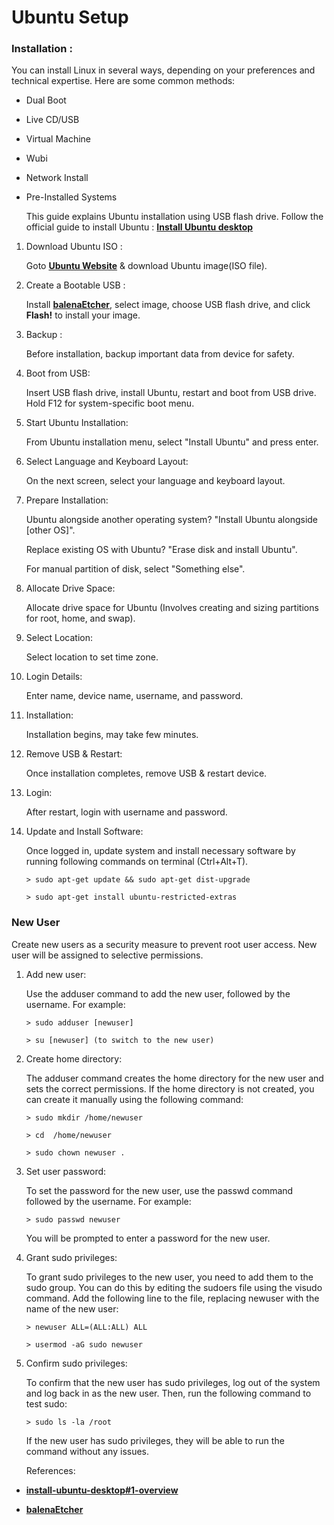 # **Ubuntu Setup**


### **Installation :**

  You can install Linux in several ways, depending on your preferences and technical expertise. Here are some common methods:

   * Dual Boot
   
   * Live CD/USB
   
   * Virtual Machine
   
   * Wubi
   
   * Network Install
   
   * Pre-Installed Systems

     This guide explains Ubuntu installation using USB flash drive. Follow the official guide to install Ubuntu : [**Install Ubuntu desktop**](https://ubuntu.com/tutorials/install-ubuntu-desktop#1-overview)


 1. Download Ubuntu ISO :
     
    Goto [**Ubuntu Website**](https://ubuntu.com/download/desktop) & download Ubuntu image(ISO file).

  
 2. Create a Bootable USB :

    Install [**balenaEtcher**](https://etcher.balena.io/#download-etcher), select image, choose USB flash drive, and click **Flash!** to install your image.


 3. Backup : 

    Before installation, backup important data from device for safety.


 4. Boot from USB: 

    Insert USB flash drive, install Ubuntu, restart and boot from USB drive. Hold F12 for system-specific boot menu. 


 5. Start Ubuntu Installation: 

    From Ubuntu installation menu, select "Install Ubuntu" and press enter.


 6. Select Language and Keyboard Layout: 

    On the next screen, select your language and keyboard layout.

  
 7. Prepare Installation: 

    Ubuntu alongside another operating system? "Install Ubuntu alongside [other OS]".

    Replace existing OS with Ubuntu? "Erase disk and install Ubuntu".

    For manual partition of disk, select "Something else".


 9. Allocate Drive Space: 

    Allocate drive space for Ubuntu (Involves creating and sizing partitions for root, home, and swap).


10. Select Location: 

    Select location to set time zone.


11. Login Details: 

    Enter name, device name, username, and password.


12. Installation: 

    Installation begins, may take few minutes.


13. Remove USB & Restart: 

    Once installation completes, remove USB & restart device.


14. Login: 

    After restart, login with username and password.


15. Update and Install Software: 

    Once logged in, update system and install necessary software by running following commands on terminal (Ctrl+Alt+T).
  
        > sudo apt-get update && sudo apt-get dist-upgrade
   
        > sudo apt-get install ubuntu-restricted-extras



### **New User**

   Create new users as a security measure to prevent root user access. New user will be assigned to selective permissions.

1. Add new user:
   
   Use the adduser command to add the new user, followed by the username. For example:
  

       > sudo adduser [newuser]

       > su [newuser] (to switch to the new user)


2. Create home directory:

   The adduser command creates the home directory for the new user and sets the correct permissions. If the home directory is not created, you can create it manually using the following command:

       > sudo mkdir /home/newuser

       > cd  /home/newuser

       > sudo chown newuser .


3. Set user password:

   To set the password for the new user, use the passwd command followed by the username. For example:

       > sudo passwd newuser

   You will be prompted to enter a password for the new user.


4. Grant sudo privileges:

   To grant sudo privileges to the new user, you need to add them to the sudo group. You can do this by editing the sudoers file using the visudo command. Add the following line to the file, replacing newuser with the name of the new user:

       > newuser ALL=(ALL:ALL) ALL

       > usermod -aG sudo newuser  


5. Confirm sudo privileges:

   To confirm that the new user has sudo privileges, log out of the system and log back in as the new user. Then, run the following command to test sudo:

       > sudo ls -la /root

   If the new user has sudo privileges, they will be able to run the command without any issues.


   References: 
   
 * [**install-ubuntu-desktop#1-overview**](https://ubuntu.com/tutorials/install-ubuntu-desktop#1-overview)

 * [**balenaEtcher**](https://etcher.balena.io/#download-etcher)





